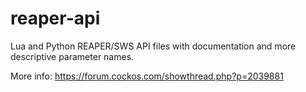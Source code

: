 # reaper-api
Lua and Python REAPER/SWS API files with documentation and more descriptive parameter names.

More info:
https://forum.cockos.com/showthread.php?p=2039881
